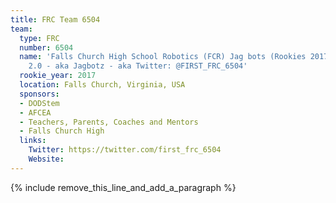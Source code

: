 ```yaml
---
title: FRC Team 6504
team:
  type: FRC
  number: 6504
  name: 'Falls Church High School Robotics (FCR) Jag bots (Rookies 2017!) - aka Jagwires
    2.0 - aka Jagbotz - aka Twitter: @FIRST_FRC_6504'
  rookie_year: 2017
  location: Falls Church, Virginia, USA
  sponsors:
  - DODStem
  - AFCEA
  - Teachers, Parents, Coaches and Mentors
  - Falls Church High
  links:
    Twitter: https://twitter.com/first_frc_6504
    Website:
---
```


{% include remove_this_line_and_add_a_paragraph %}